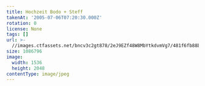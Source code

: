 ```yaml
---
title: Hochzeit Bodo + Steff
takenAt: '2005-07-06T07:20:30.000Z'
rotation: 0
license: None
tags: []
url: >-
  //images.ctfassets.net/bncv3c2gt878/2eJ9EZf48W8MbYtkdvmVg7/481f6fb88be1b3886251752e23d91c28/hochzeit-bodo--steff_4559740415_o
size: 1086796
image:
  width: 1536
  height: 2048
contentType: image/jpeg
---
```


